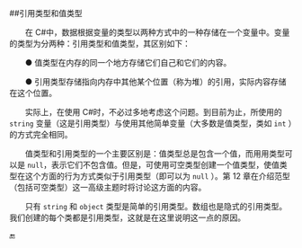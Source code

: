 ##引用类型和值类型

&emsp;&emsp;在 C#中，数据根据变量的类型以两种方式中的一种存储在一个变量中。变量的类型为分两种：引用类型和值类型，其区别如下：

&emsp;&emsp;● 值类型在内存的同一个地方存储它们自己和它们的内容。

&emsp;&emsp;● 引用类型存储指向内存中其他某个位置（称为堆）的引用，实际内容存储在这个位置。

&emsp;&emsp;实际上，在使用 C#时，不必过多地考虑这个问题。到目前为止，所使用的 `string` 变量（这是引用类型）与使用其他简单变量（大多数是值类型，类如 `int` ）的方式完全相同。

&emsp;&emsp;值类型和引用类型的一个主要区别是：值类型总是包含一个值，而用用类型可以是 `null`，表示它们不包含值。但是，可使用可空类型创建一个值类型，使值类型在这个方面的行为方式类似于引用类型（即可以为 `null` ）。第 12 章在介绍范型（包括可空类型）这一高级主题时将讨论这方面的内容。

&emsp;&emsp;只有 `string` 和 `object` 类型是简单的引用类型。数组也是隐式的引用类型。我们创建的每个类都是引用类型，这就是在这里说明这一点的原因。





🔚

